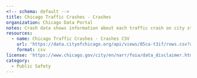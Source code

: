 ```yaml
---
<!-- schema: default -->
title: Chicago Traffic Crashes - Crashes
organization: Chicago Data Portal
notes: Crash data shows information about each traffic crash on city streets within the City of Chicago limits and under the jurisdiction of Chicago Police Department (CPD)
resources:
  - name: Chicago Traffic Crashes - Crashes CSV
    url: 'https://data.cityofchicago.org/api/views/85ca-t3if/rows.csv?accessType=DOWNLOAD'
    format: csv
license: 'https://www.chicago.gov/city/en/narr/foia/data_disclaimer.html'
category:
  - Public Safety
---
```

